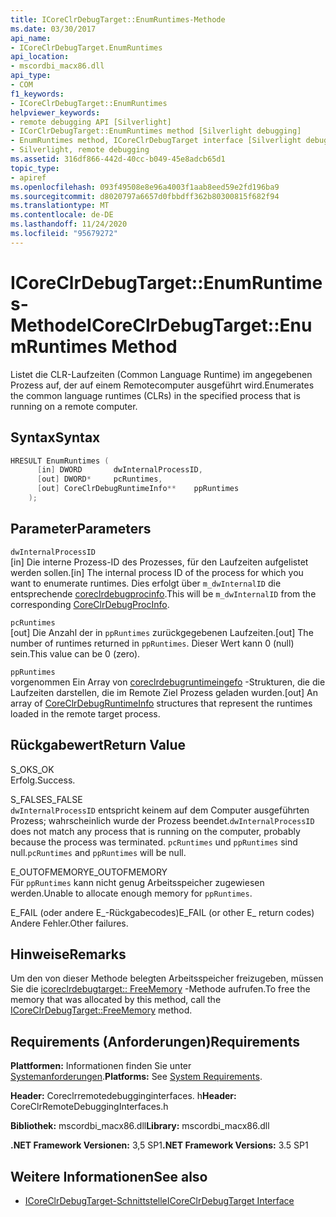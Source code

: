 ```yaml
---
title: ICoreClrDebugTarget::EnumRuntimes-Methode
ms.date: 03/30/2017
api_name:
- ICoreClrDebugTarget.EnumRuntimes
api_location:
- mscordbi_macx86.dll
api_type:
- COM
f1_keywords:
- ICoreClrDebugTarget::EnumRuntimes
helpviewer_keywords:
- remote debugging API [Silverlight]
- ICorClrDebugTarget::EnumRuntimes method [Silverlight debugging]
- EnumRuntimes method, ICoreClrDebugTarget interface [Silverlight debugging]
- Silverlight, remote debugging
ms.assetid: 316df866-442d-40cc-b049-45e8adcb65d1
topic_type:
- apiref
ms.openlocfilehash: 093f49508e8e96a4003f1aab8eed59e2fd196ba9
ms.sourcegitcommit: d8020797a6657d0fbbdff362b80300815f682f94
ms.translationtype: MT
ms.contentlocale: de-DE
ms.lasthandoff: 11/24/2020
ms.locfileid: "95679272"
---
```

# <a name="icoreclrdebugtargetenumruntimes-method"></a><span data-ttu-id="af05d-102">ICoreClrDebugTarget::EnumRuntimes-Methode</span><span class="sxs-lookup"><span data-stu-id="af05d-102">ICoreClrDebugTarget::EnumRuntimes Method</span></span>

<span data-ttu-id="af05d-103">Listet die CLR-Laufzeiten (Common Language Runtime) im angegebenen Prozess auf, der auf einem Remotecomputer ausgeführt wird.</span><span class="sxs-lookup"><span data-stu-id="af05d-103">Enumerates the common language runtimes (CLRs) in the specified process that is running on a remote computer.</span></span>  
  
## <a name="syntax"></a><span data-ttu-id="af05d-104">Syntax</span><span class="sxs-lookup"><span data-stu-id="af05d-104">Syntax</span></span>  
  
```cpp  
HRESULT EnumRuntimes (  
      [in] DWORD       dwInternalProcessID,  
      [out] DWORD*     pcRuntimes,  
      [out] CoreClrDebugRuntimeInfo**    ppRuntimes  
    );  
```  
  
## <a name="parameters"></a><span data-ttu-id="af05d-105">Parameter</span><span class="sxs-lookup"><span data-stu-id="af05d-105">Parameters</span></span>  

 `dwInternalProcessID`  
 <span data-ttu-id="af05d-106">[in] Die interne Prozess-ID des Prozesses, für den Laufzeiten aufgelistet werden sollen.</span><span class="sxs-lookup"><span data-stu-id="af05d-106">[in] The internal process ID of the process for which you want to enumerate runtimes.</span></span> <span data-ttu-id="af05d-107">Dies erfolgt über `m_dwInternalID` die entsprechende [coreclrdebugprocinfo](coreclrdebugprocinfo-structure.md).</span><span class="sxs-lookup"><span data-stu-id="af05d-107">This will be `m_dwInternalID` from the corresponding [CoreClrDebugProcInfo](coreclrdebugprocinfo-structure.md).</span></span>  
  
 `pcRuntimes`  
 <span data-ttu-id="af05d-108">[out] Die Anzahl der in `ppRuntimes` zurückgegebenen Laufzeiten.</span><span class="sxs-lookup"><span data-stu-id="af05d-108">[out] The number of runtimes returned in `ppRuntimes`.</span></span> <span data-ttu-id="af05d-109">Dieser Wert kann 0 (null) sein.</span><span class="sxs-lookup"><span data-stu-id="af05d-109">This value can be 0 (zero).</span></span>  
  
 `ppRuntimes`  
 <span data-ttu-id="af05d-110">vorgenommen Ein Array von [coreclrdebugruntimeingefo](coreclrdebugruntimeinfo-structure.md) -Strukturen, die die Laufzeiten darstellen, die im Remote Ziel Prozess geladen wurden.</span><span class="sxs-lookup"><span data-stu-id="af05d-110">[out] An array of [CoreClrDebugRuntimeInfo](coreclrdebugruntimeinfo-structure.md) structures that represent the runtimes loaded in the remote target process.</span></span>  
  
## <a name="return-value"></a><span data-ttu-id="af05d-111">Rückgabewert</span><span class="sxs-lookup"><span data-stu-id="af05d-111">Return Value</span></span>  

 <span data-ttu-id="af05d-112">S_OK</span><span class="sxs-lookup"><span data-stu-id="af05d-112">S_OK</span></span>  
 <span data-ttu-id="af05d-113">Erfolg.</span><span class="sxs-lookup"><span data-stu-id="af05d-113">Success.</span></span>  
  
 <span data-ttu-id="af05d-114">S_FALSE</span><span class="sxs-lookup"><span data-stu-id="af05d-114">S_FALSE</span></span>  
 <span data-ttu-id="af05d-115">`dwInternalProcessID` entspricht keinem auf dem Computer ausgeführten Prozess; wahrscheinlich wurde der Prozess beendet.</span><span class="sxs-lookup"><span data-stu-id="af05d-115">`dwInternalProcessID` does not match any process that is running on the computer, probably because the process was terminated.</span></span> <span data-ttu-id="af05d-116">`pcRuntimes` und `ppRuntimes` sind null.</span><span class="sxs-lookup"><span data-stu-id="af05d-116">`pcRuntimes` and `ppRuntimes` will be null.</span></span>  
  
 <span data-ttu-id="af05d-117">E_OUTOFMEMORY</span><span class="sxs-lookup"><span data-stu-id="af05d-117">E_OUTOFMEMORY</span></span>  
 <span data-ttu-id="af05d-118">Für `ppRuntimes` kann nicht genug Arbeitsspeicher zugewiesen werden.</span><span class="sxs-lookup"><span data-stu-id="af05d-118">Unable to allocate enough memory for `ppRuntimes`.</span></span>  
  
 <span data-ttu-id="af05d-119">E_FAIL (oder andere E_-Rückgabecodes)</span><span class="sxs-lookup"><span data-stu-id="af05d-119">E_FAIL (or other E_ return codes)</span></span>  
 <span data-ttu-id="af05d-120">Andere Fehler.</span><span class="sxs-lookup"><span data-stu-id="af05d-120">Other failures.</span></span>  
  
## <a name="remarks"></a><span data-ttu-id="af05d-121">Hinweise</span><span class="sxs-lookup"><span data-stu-id="af05d-121">Remarks</span></span>  

 <span data-ttu-id="af05d-122">Um den von dieser Methode belegten Arbeitsspeicher freizugeben, müssen Sie die [icoreclrdebugtarget:: FreeMemory](icoreclrdebugtarget-freememory-method.md) -Methode aufrufen.</span><span class="sxs-lookup"><span data-stu-id="af05d-122">To free the memory that was allocated by this method, call the [ICoreClrDebugTarget::FreeMemory](icoreclrdebugtarget-freememory-method.md) method.</span></span>  
  
## <a name="requirements"></a><span data-ttu-id="af05d-123">Requirements (Anforderungen)</span><span class="sxs-lookup"><span data-stu-id="af05d-123">Requirements</span></span>  

 <span data-ttu-id="af05d-124">**Plattformen:** Informationen finden Sie unter [Systemanforderungen](../../get-started/system-requirements.md).</span><span class="sxs-lookup"><span data-stu-id="af05d-124">**Platforms:** See [System Requirements](../../get-started/system-requirements.md).</span></span>  
  
 <span data-ttu-id="af05d-125">**Header:** Coreclrremotedebugginginterfaces. h</span><span class="sxs-lookup"><span data-stu-id="af05d-125">**Header:** CoreClrRemoteDebuggingInterfaces.h</span></span>  
  
 <span data-ttu-id="af05d-126">**Bibliothek:** mscordbi_macx86.dll</span><span class="sxs-lookup"><span data-stu-id="af05d-126">**Library:** mscordbi_macx86.dll</span></span>  
  
 <span data-ttu-id="af05d-127">**.NET Framework Versionen:** 3,5 SP1</span><span class="sxs-lookup"><span data-stu-id="af05d-127">**.NET Framework Versions:** 3.5 SP1</span></span>  
  
## <a name="see-also"></a><span data-ttu-id="af05d-128">Weitere Informationen</span><span class="sxs-lookup"><span data-stu-id="af05d-128">See also</span></span>

- [<span data-ttu-id="af05d-129">ICoreClrDebugTarget-Schnittstelle</span><span class="sxs-lookup"><span data-stu-id="af05d-129">ICoreClrDebugTarget Interface</span></span>](icoreclrdebugtarget-interface.md)
